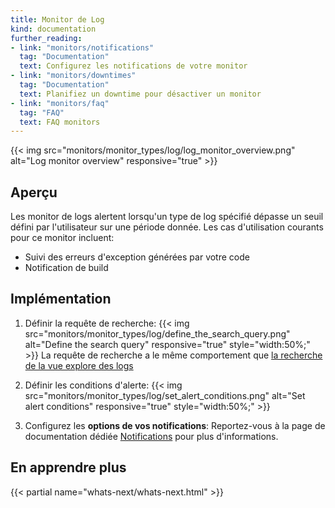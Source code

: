 ```yaml
---
title: Monitor de Log
kind: documentation
further_reading:
- link: "monitors/notifications"
  tag: "Documentation"
  text: Configurez les notifications de votre monitor
- link: "monitors/downtimes"
  tag: "Documentation"
  text: Planifiez un downtime pour désactiver un monitor
- link: "monitors/faq"
  tag: "FAQ"
  text: FAQ monitors
---
```


{{< img src="monitors/monitor_types/log/log_monitor_overview.png" alt="Log monitor overview" responsive="true" >}}

## Aperçu

Les monitor de logs alertent lorsqu'un type de log spécifié dépasse un seuil défini par l'utilisateur sur une période donnée. Les cas d'utilisation courants pour ce monitor incluent:

* Suivi des erreurs d'exception générées par votre code
* Notification de build

## Implémentation

1. Définir la requête de recherche:
    {{< img src="monitors/monitor_types/log/define_the_search_query.png" alt="Define the search query" responsive="true" style="width:50%;" >}}
    La requête de recherche a le même comportement que [la recherche de la vue explore des logs][1]

2. Définir les conditions d'alerte:
    {{< img src="monitors/monitor_types/log/set_alert_conditions.png" alt="Set alert conditions" responsive="true" style="width:50%;" >}}

3. Configurez les **options de vos notifications**:
    Reportez-vous à la page de documentation dédiée [Notifications][2] pour plus d'informations.

## En apprendre plus
{{< partial name="whats-next/whats-next.html" >}}

[1]: /logs/explore/#search-bar
[2]: /monitors/notifications
